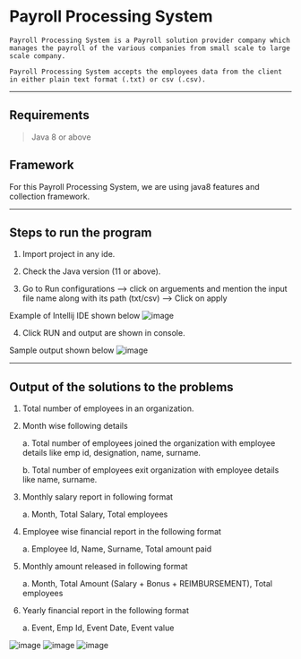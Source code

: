 # Payroll Processing System

`Payroll Processing System is a Payroll solution provider company which manages the payroll of the various companies from small scale to large scale company.`

`Payroll Processing System accepts the employees data from the client in either plain text format (.txt) or csv (.csv).`

---
## Requirements

> Java 8 or above


## Framework

For this Payroll Processing System, we are using java8 features and collection framework.

---


## Steps to run the program

1.  Import project in any ide.

2.  Check the Java version (11 or above).

3.  Go to Run configurations --> click on arguements and mention the input file name along with its path (txt/csv) --> Click on apply

Example of Intellij IDE shown below
![image](https://user-images.githubusercontent.com/117452872/210835088-263b4852-81d4-432e-98dd-77f2af2d8194.png)


4.  Click RUN and output are shown in console.

Sample output shown below
![image](https://user-images.githubusercontent.com/117452872/210835331-66bcd7f9-802d-4dbd-a22e-2f4e40736da8.png)



----


## Output of the solutions to the problems

1. Total number of employees in an organization.

2. Month wise following details

    a. Total number of employees joined the organization with employee details like emp id,
designation, name, surname.

    b. Total number of employees exit organization with employee details like name, surname.

3. Monthly salary report in following format

    a. Month, Total Salary, Total employees

4. Employee wise financial report in the following format

    a. Employee Id, Name, Surname, Total amount paid

5. Monthly amount released in following format

    a. Month, Total Amount (Salary + Bonus + REIMBURSEMENT), Total employees

6. Yearly financial report in the following format

    a. Event, Emp Id, Event Date, Event value
    
    
![image](https://user-images.githubusercontent.com/117452872/210829413-575dd1ff-521d-4514-b1ff-2a93004556b2.png)
![image](https://user-images.githubusercontent.com/117452872/210829520-44d62811-4bcb-49b9-98c3-266c3a347dfe.png)
![image](https://user-images.githubusercontent.com/117452872/210829561-07e015b8-f5d2-4e9f-9468-98610031209f.png)

